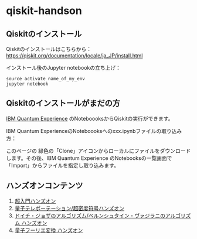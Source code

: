# qiskit-handson

## Qiskitのインストール
Qiskitのインストールはこちらから：https://qiskit.org/documentation/locale/ja_JP/install.html

インストール後のJupyter notebookの立ち上げ：
```
source activate name_of_my_env
jupyter notebook
```


## Qiskitのインストールがまだの方
[IBM Quantum Experience](https://quantum-computing.ibm.com/) のNoteboooksからQiskitの実行ができます。


IBM Quantum ExperienceのNoteboooksへのxxx.ipynbファイルの取り込み方：

このページの
緑色の「Clone」アイコンからローカルにファイルをダウンロードします。その後、IBM Quantum Experience のNotebooksの一覧画面で「Import」からファイルを指定し取り込みます。


## ハンズオンコンテンツ
1. [超入門ハンズオン](https://github.com/quantum-tokyo/qiskit-handson/tree/master/handson-contents)
2. [量子テレポーテーション/超密度符号ハンズオン](https://github.com/quantum-tokyo/qiskit-handson/tree/master/teleportation)
3. [ドイチ・ジョザのアルゴリズム/ベルンシュタイン・ヴァジラニのアルゴリズム ハンズオン](https://github.com/quantum-tokyo/qiskit-handson/tree/master/deutsch)
4. [量子フーリエ変換 ハンズオン](https://github.com/quantum-tokyo/qiskit-handson/tree/master/fourier)

